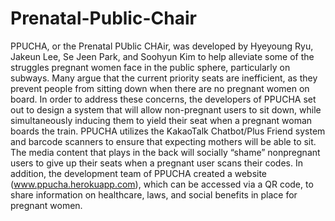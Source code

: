 # Prenatal-Public-Chair

PPUCHA, or the Prenatal PUblic CHAir, was developed by Hyeyoung Ryu, Jakeun Lee, Se Jeen Park, and Soohyun Kim to help alleviate some of the struggles pregnant women face in the public sphere, particularly on subways. Many argue that the current priority seats are inefficient, as they prevent people from sitting down when there are no pregnant women on board. In order to address these concerns, the developers of PPUCHA set out to design a system that will allow non-pregnant users to sit down, while simultaneously inducing them to yield their seat when a pregnant woman boards the train. PPUCHA utilizes the KakaoTalk Chatbot/Plus Friend system and barcode scanners to ensure that expecting mothers will be able to sit. The media content that plays in the back will socially “shame” nonpregnant users to give up their seats when a pregnant user scans their codes. In addition, the development team of PPUCHA created a website (www.ppucha.herokuapp.com), which can be accessed via a QR code, to share information on healthcare, laws, and social benefits in place for pregnant women.
